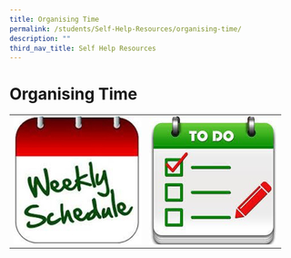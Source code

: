 ```yaml
---
title: Organising Time
permalink: /students/Self-Help-Resources/organising-time/
description: ""
third_nav_title: Self Help Resources
---
```

# Organising Time


|   |   |
|:---:|:---:|
|![](/images/Our%20BBSS%20Experience/BBSS%20Student%20Wellbeing/Student/Getting%20through%20school/Weekly_Planner.jpg)   | ![](/images/Our%20BBSS%20Experience/BBSS%20Student%20Wellbeing/Student/Getting%20through%20school/To_Do_List.jpg)  |



